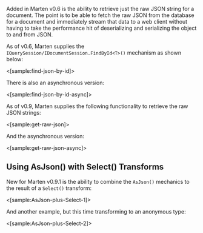 <!--Title:Query for Raw JSON-->
<!--Url:query_json-->

Added in Marten v0.6 is the ability to retrieve just the raw JSON string for a document. The point is to be able to fetch the raw JSON from the database for a document and immediately stream that data to a web client without having to take the performance hit of deserializing and serializing the object to and from JSON.

As of v0.6, Marten supplies the `IQuerySession/IDocumentSession.FindById<T>()` mechanism as shown below:

<[sample:find-json-by-id]>

There is also an asynchronous version:

<[sample:find-json-by-id-async]>

As of v0.9, Marten supplies the following functionality to retrieve the raw JSON strings:

<[sample:get-raw-json]>

And the asynchronous version:

<[sample:get-raw-json-async]>

## Using AsJson() with Select() Transforms

New for Marten v0.9.1 is the ability to combine the `AsJson()` mechanics to the result of a `Select()` transform:

<[sample:AsJson-plus-Select-1]>

And another example, but this time transforming to an anonymous type:

<[sample:AsJson-plus-Select-2]>